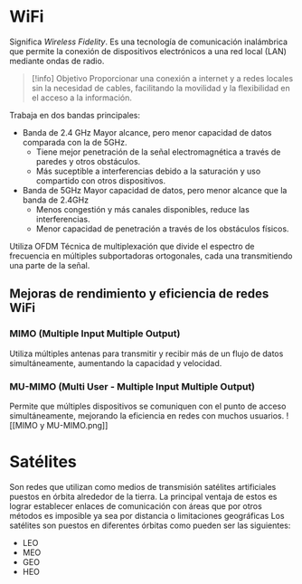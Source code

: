 # WiFi
Significa *Wireless Fidelity*. Es una tecnología de comunicación inalámbrica que permite la conexión de dispositivos electrónicos a una red local (LAN) mediante ondas de radio.
> [!info] Objetivo
> Proporcionar una conexión a internet y a redes locales sin la necesidad de cables, facilitando la movilidad y la flexibilidad en el acceso a la información.

Trabaja en dos bandas principales:
- Banda de 2.4 GHz
	Mayor alcance, pero menor capacidad de datos comparada con la de 5GHz.
	- Tiene mejor penetración de la señal electromagnética a través de paredes y otros obstáculos.
	- Más suceptible a interferencias debido a la saturación y uso compartido con otros dispositivos.
- Banda de 5GHz
	Mayor capacidad de datos, pero menor alcance que la banda de 2.4GHz
	- Menos congestión y más canales disponibles, reduce las interferencias.
	- Menor capacidad de penetración a través de los obstáculos físicos.

Utiliza OFDM Técnica de multiplexación que divide el espectro de frecuencia en múltiples subportadoras ortogonales, cada una transmitiendo una parte de la señal.
## Mejoras de rendimiento y eficiencia de redes WiFi
### MIMO (Multiple Input Multiple Output)
Utiliza múltiples antenas para transmitir y recibir más de un flujo de datos simultáneamente, aumentando la capacidad y velocidad.
### MU-MIMO (Multi User - Multiple Input Multiple Output)
Permite que múltiples dispositivos se comuniquen con el punto de acceso simultáneamente, mejorando la eficiencia en redes con muchos usuarios.
![[MIMO y MU-MIMO.png]]
# Satélites
Son redes que utilizan como medios de transmisión satélites artificiales puestos en órbita alrededor de la tierra. La principal ventaja de estos es lograr establecer enlaces de comunicación con áreas que por otros métodos es imposible ya sea por distancia o limitaciones geográficas
Los satélites son puestos en diferentes órbitas como pueden ser las siguientes:
- LEO 
- MEO 
- GEO 
- HEO